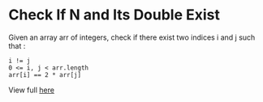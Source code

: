 # **Check If N and Its Double Exist**

Given an array arr of integers, check if there exist two indices i and j such that :

```
i != j
0 <= i, j < arr.length
arr[i] == 2 * arr[j]
```

View full <a href="https://leetcode.com/problems/check-if-n-and-its-double-exist?envType=daily-question&envId=2024-12-01">here</a>
